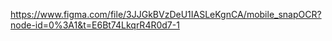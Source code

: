 https://www.figma.com/file/3JJGkBVzDeU1IASLeKgnCA/mobile_snapOCR?node-id=0%3A1&t=E6Bt74LkqrR4R0d7-1

